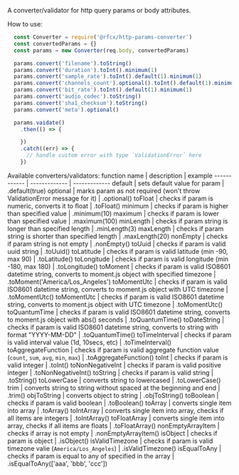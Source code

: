 A converter/validator for http query params or body attributes.

How to use:
```javascript
  const Converter = require('@rfcx/http-params-converter')
  const convertedParams = {}
  const params = new Converter(req.body, convertedParams)

  params.convert('filename').toString()
  params.convert('duration').toInt().minimum(1)
  params.convert('sample_rate').toInt().default(1).minimum(1)
  params.convert('channels_count').optional().toInt().default(1).minimum(1)
  params.convert('bit_rate').toInt().default(1).minimum(1)
  params.convert('audio_codec').toString()
  params.convert('sha1_checksum').toString()
  params.convert('meta').optional()

  params.vaidate()
    .then(() => {

    })
    .catch((err) => {
      // handle custom error with type `ValidationError` here
    })
```

Available converters/validators:
function name | description | example
------------ | ------------- | -------------
default | sets default value for param | .default(true)
optional | marks param as not required (won't throw ValidationError message for it) | .optional()
toFloat | checks if param is numeric, converts it to float | .toFloat()
minimum | checks if param is higher than specified value | .minimum(10)
maximum | checks if param is lower than specified value | .maximum(100)
minLength | checks if param string is longer than specified length | .minLength(3)
maxLength | checks if param string is shorter than specified length | .maxLength(20)
nonEmpty | checks if param string is not empty | .nonEmpty()
toUuid | checks if param is valid uuid string | .toUuid()
toLatitude | checks if param is valid latitude (min -90, max 90) | .toLatitude()
toLongitude | checks if param is valid longitude (min -180, max 180) | .toLongitude()
toMoment | checks if param is valid ISO8601 datetime string, converts to moment.js object with specified timezone | .toMoment('America/Los_Angeles')
toMomentUtc | checks if param is valid ISO8601 datetime string, converts to moment.js object with UTC timezone | .toMomentUtc()
toMomentUtc | checks if param is valid ISO8601 datetime string, converts to moment.js object with UTC timezone | .toMomentUtc()
toQuantumTime | checks if param is valid ISO8601 datetime string, converts to moment.js object with abs() seconds | .toQuantumTime()
toDateString | checks if param is valid ISO8601 datetime string, converts to string with format "YYYY-MM-DD" | .toQuantumTime()
toTimeInterval | checks if param is valid interval value (1d, 10secs, etc) | .toTimeInterval()
toAggregateFunction | checks if param is valid aggregate function value (`count`, `sum`, `avg`, `min`, `max`) | .toAggregateFunction()
toInt | checks if param is valid integer | .toInt()
toNonNegativeInt | checks if param is valid positive integer | .toNonNegativeInt()
toString | checks if param is valid string | .toString()
toLowerCase | converts string to lowercased | .toLowerCase()
trim | converts string to string without spaced at the beginning and end | .trim()
objToString | converts object to string | .objToString()
toBoolean | checks if param is valid boolean | .toBoolean()
toArray | converts single item into array | .toArray()
toIntArray | converts single item into array, checks if all items are integers | .toIntArray()
toFloatArray | converts single item into array, checks if all items are floats | .toFloatArray()
nonEmptyArrayItem | checks if array is not empty | .nonEmptyArrayItem()
isObject | checks if param is object | .isObject()
isValidTimezone | checks if param is valid timezone valie (`America/Los_Angeles`) | .isValidTimezone()
isEqualToAny | checks if param is equal to any of specified in the array | .isEqualToAny(['aaa', 'bbb', 'ccc'])
